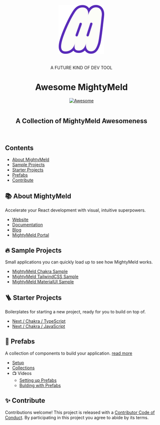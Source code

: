 
<div align="center" display="flex" >
  <img src="mightymeld_logo.svg" alt="MightyMeld Logo" width="150px">
  <br/>
  <br/> 
  <div>A FUTURE KIND OF DEV TOOL</div>
  <h1>Awesome MightyMeld</h1> 

  [![Awesome](https://awesome.re/badge.svg)](https://awesome.re)
  <br/>
  <br/>
  <h2>A Collection of MightyMeld Awesomeness</h2>
</div>

<br/>

## Contents

- [About MightyMeld](#mightymeld)
- [Sample Projects](#-sample-projects)
- [Starter Projects](#-starter-projects)
- [Prefabs](#-prefabs)
- [Contribute](#-contribute)


## 📚 About MightyMeld
 Accelerate your React development with visual, intuitive superpowers. 

- [Website](https://www.mightymeld.com/)
- [Documentation](https://docs.mightymeld.com/)
- [Blog](https://mightymeld.com/blog/)
- [MightyMeld Portal](https://mightymeld.app/)


## 🔥 Sample Projects
Small applications you can quickly load up to see how MightyMeld works.

- [MightyMeld Chakra Sample](https://github.com/mightymeld/mightymeld-chakra-sample)
- [MightyMeld TailwindCSS Sample](https://github.com/mightymeld/mightymeld-tailwind-sample)
- [MightyMeld MaterialUI Sample](https://github.com/mightymeld/mightymeld-materialui-sample)


## 🪜 Starter Projects
Boilerplates for starting a new project, ready for you to build on top of.

- [ Next / Chakra / TypeScript](https://github.com/mightymeld/mightymeld-next-chakra-starter-ts)
- [Next / Chakra / JavaScript](https://github.com/mightymeld/mightymeld-next-chakra-starter-js)



## 🧱 Prefabs
A collection of components to build your application. [read more](https://docs.mightymeld.com/docs/user-guide/prefabs)

- [Setup](https://docs.mightymeld.com/docs/setup/additional/prefabs)
- [Collections](https://github.com/mightymeld/prefabs)
- 📺 Videos
   - [Setting up Prefabs](https://youtu.be/OXyyX2UtZU4?feature=shared)
   - [Bulding with Prefabs](https://youtu.be/pkyzW3s373g?feature=shared)


## ✨ Contribute

Contributions welcome! This project is released with a [Contributor Code of Conduct](code_of_conduct.md). By participating in this project you agree to abide by its terms.
